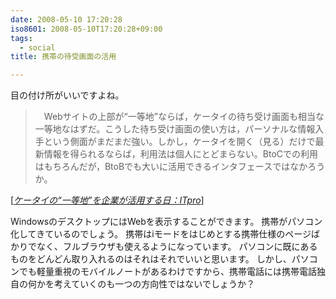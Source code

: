 ```yaml
---
date: 2008-05-10 17:20:28
iso8601: 2008-05-10T17:20:28+09:00
tags:
  - social
title: 携帯の待受画面の活用

---
```


目の付け所がいいですよね。

<blockquote cite="http://itpro.nikkeibp.co.jp/article/OPINION/20080310/295832/" title="Source: ケータイの&#8220;一等地&#8221;を企業が活用する日：ITpro; Accessed Date: 3/14/2008" class="blockquote">
  <p>　Webサイトの上部が&#8220;一等地&#8221;ならば，ケータイの待ち受け画面も相当な一等地なはずだ。こうした待ち受け画面の使い方は，パーソナルな情報入手という側面がまだまだ強い。しかし，ケータイを開く（見る）だけで最新情報を得られるならば，利用法は個人にとどまらない。BtoCでの利用はもちろんだが，BtoBでも大いに活用できるインタフェースではなかろうか。 </p>
</blockquote>
<div class="cite"> [<cite><a href="http://itpro.nikkeibp.co.jp/article/OPINION/20080310/295832/">ケータイの&#8220;一等地&#8221;を企業が活用する日：ITpro</a></cite>] </div>

WindowsのデスクトップにはWebを表示することができます。
携帯がパソコン化してきているのでしょう。
携帯はiモードをはじめとする携帯仕様のページばかりでなく、フルブラウザも使えるようになっています。
パソコンに既にあるものをどんどん取り入れるのはそれはそれでいいと思います。
しかし、パソコンでも軽量重視のモバイルノートがあるわけですから、携帯電話には携帯電話独自の何かを考えていくのも一つの方向性ではないでしょうか？
